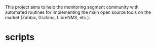 This project aims to help the monitoring segment community with automated routines for implementing the main open source tools on the market (Zabbix, Grafana, LibreNMS, etc.).



# scripts
